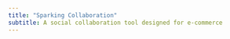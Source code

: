 ```yaml
---
title: "Sparking Collaboration"
subtitle: A social collaboration tool designed for e-commerce
---
```


